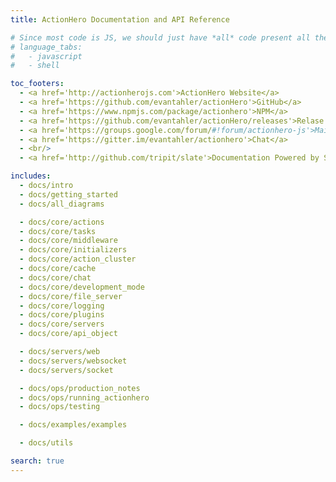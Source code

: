 ```yaml
---
title: ActionHero Documentation and API Reference

# Since most code is JS, we should just have *all* code present all the time
# language_tabs:
#   - javascript
#   - shell

toc_footers:
  - <a href='http://actionherojs.com'>ActionHero Website</a>
  - <a href='https://github.com/evantahler/actionHero'>GitHub</a>
  - <a href='https://www.npmjs.com/package/actionhero'>NPM</a>
  - <a href='https://github.com/evantahler/actionHero/releases'>Relase History</a>
  - <a href='https://groups.google.com/forum/#!forum/actionhero-js'>Mailing List</a>
  - <a href='https://gitter.im/evantahler/actionhero'>Chat</a>
  - <br/>
  - <a href='http://github.com/tripit/slate'>Documentation Powered by Slate</a>

includes:
  - docs/intro
  - docs/getting_started
  - docs/all_diagrams

  - docs/core/actions
  - docs/core/tasks
  - docs/core/middleware
  - docs/core/initializers
  - docs/core/action_cluster
  - docs/core/cache
  - docs/core/chat
  - docs/core/development_mode
  - docs/core/file_server
  - docs/core/logging
  - docs/core/plugins
  - docs/core/servers
  - docs/core/api_object

  - docs/servers/web
  - docs/servers/websocket
  - docs/servers/socket

  - docs/ops/production_notes
  - docs/ops/running_actionhero
  - docs/ops/testing

  - docs/examples/examples

  - docs/utils

search: true
---
```

